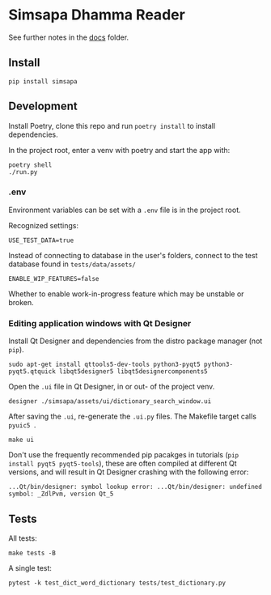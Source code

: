 # Simsapa Dhamma Reader

See further notes in the [docs](./docs/index.md) folder.

## Install

``` shell
pip install simsapa
```

## Development

Install Poetry, clone this repo and run `poetry install` to install dependencies.

In the project root, enter a venv with poetry and start the app with:

``` shell
poetry shell
./run.py
```

### .env

Environment variables can be set with a `.env` file is in the project root.

Recognized settings:

```
USE_TEST_DATA=true
```

Instead of connecting to database in the user's folders, connect to the test
database found in `tests/data/assets/`

```
ENABLE_WIP_FEATURES=false
```

Whether to enable work-in-progress feature which may be unstable or broken.

### Editing application windows with Qt Designer

Install Qt Designer and dependencies from the distro package manager (not `pip`).

``` shell
sudo apt-get install qttools5-dev-tools python3-pyqt5 python3-pyqt5.qtquick libqt5designer5 libqt5designercomponents5
```

Open the `.ui` file in Qt Designer, in or out- of the project venv.

``` shell
designer ./simsapa/assets/ui/dictionary_search_window.ui
```

After saving the `.ui`, re-generate the `.ui.py` files. The Makefile target calls `pyuic5 `.

``` shell
make ui
```

Don't use the frequently recommended pip pacakges in tutorials (`pip install
pyqt5 pyqt5-tools`), these are often compiled at different Qt versions, and will
result in Qt Designer crashing with the following error:

```
...Qt/bin/designer: symbol lookup error: ...Qt/bin/designer: undefined symbol: _ZdlPvm, version Qt_5
```

## Tests

All tests:

``` shell
make tests -B
```

A single test:

``` shell
pytest -k test_dict_word_dictionary tests/test_dictionary.py
```

